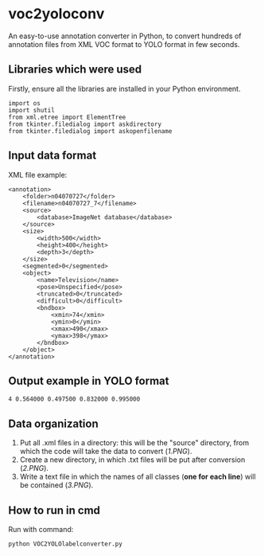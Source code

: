 # voc2yoloconv
An easy-to-use annotation converter in Python, to convert hundreds of annotation files from XML VOC format to YOLO format in few seconds.  
## Libraries which were used
Firstly, ensure all the libraries are installed in your Python environment.  
```
import os
import shutil
from xml.etree import ElementTree
from tkinter.filedialog import askdirectory
from tkinter.filedialog import askopenfilename
```
## Input data format
XML file example:
```
<annotation>
	<folder>n04070727</folder>
	<filename>n04070727_7</filename>
	<source>
		<database>ImageNet database</database>
	</source>
	<size>
		<width>500</width>
		<height>400</height>
		<depth>3</depth>
	</size>
	<segmented>0</segmented>
	<object>
		<name>Television</name>
		<pose>Unspecified</pose>
		<truncated>0</truncated>
		<difficult>0</difficult>
		<bndbox>
			<xmin>74</xmin>
			<ymin>0</ymin>
			<xmax>490</xmax>
			<ymax>398</ymax>
		</bndbox>
	</object>
</annotation>
```
## Output example in YOLO format
```
4 0.564000 0.497500 0.832000 0.995000
```
## Data organization
1. Put all .xml files in a directory: this will be the "source" directory, from which the code will take the data to convert (*1.PNG*).   
2. Create a new directory, in which .txt files will be put after conversion (*2.PNG*). 
3. Write a text file in which the names of all classes (**one for each line**) will be contained (*3.PNG*).  
## How to run in cmd
Run with command:
```
python VOC2YOLOlabelconverter.py
```
